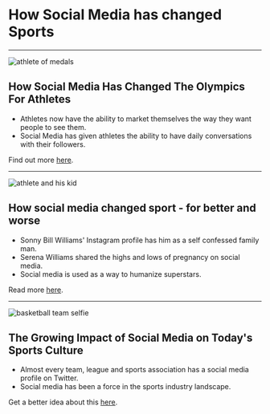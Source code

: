 # How Social Media has changed Sports

***

![athlete of medals](/blog/articles/social_media_changed_sports_dec17/olympics_for_athletes.jpg)

## How Social Media Has Changed The Olympics For Athletes

- Athletes now have the ability to market themselves the way they want people to see them.
- Social Media has given athletes the ability to have daily conversations with their followers.

Find out more [here](https://sportskred.us14.list-manage.com/track/click?u=8d530b582c8cdbbf62d91b7d4&id=05adde3564&e=1536c0f4b3).

***

![athlete and his kid](/blog/articles/social_media_changed_sports_dec17/for_better_or_worse.jpg)

## How social media changed sport - for better and worse

- Sonny Bill Williams' Instagram profile has him as a self confessed family man.
- Serena Williams shared the highs and lows of pregnancy on social media.
- Social media is used as a way to humanize superstars.

Read more [here](https://sportskred.us14.list-manage.com/track/click?u=8d530b582c8cdbbf62d91b7d4&id=4c3cc15b98&e=1536c0f4b3).

***

![basketball team selfie](/blog/articles/social_media_changed_sports_dec17/impact_on_sports_culture.jpg)

## The Growing Impact of Social Media on Today's Sports Culture

- Almost every team, league and sports association has a social media profile on Twitter.
- Social media has been a force in the sports industry landscape.

Get a better idea about this [here](https://sportskred.us14.list-manage.com/track/click?u=8d530b582c8cdbbf62d91b7d4&id=a70b840a24&e=1536c0f4b3).
